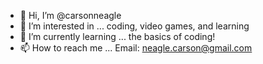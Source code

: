 - 👋 Hi, I’m @carsonneagle
- 👀 I’m interested in ... coding, video games, and learning
- 🌱 I’m currently learning ... the basics of coding!
- 📫 How to reach me ... Email: neagle.carson@gmail.com

<!---
carsonneagle/carsonneagle is a ✨ special ✨ repository because its `README.md` (this file) appears on your GitHub profile.
You can click the Preview link to take a look at your changes.
--->

